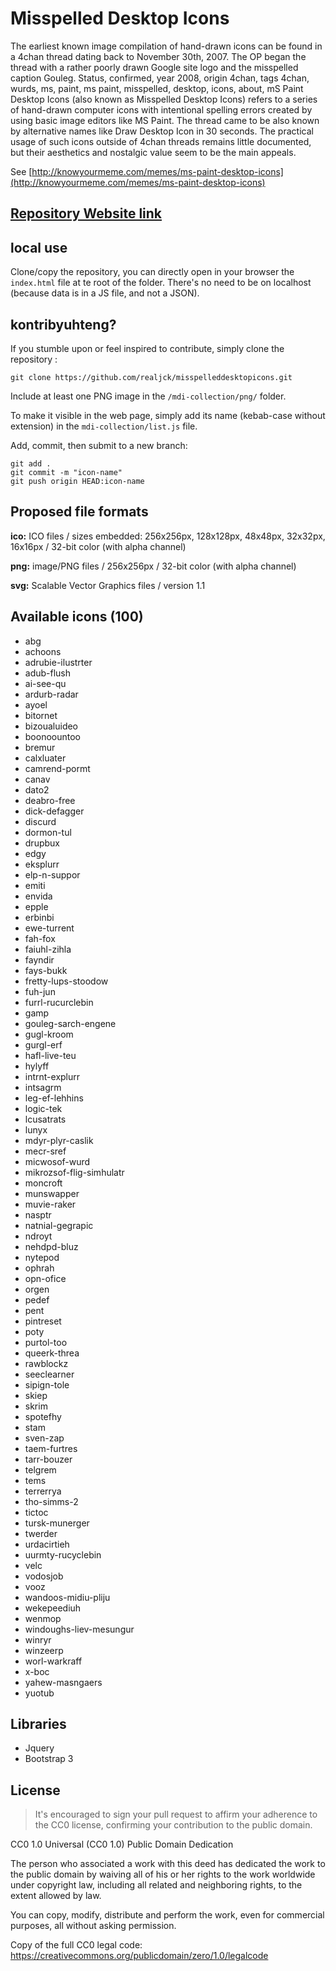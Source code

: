 # Misspelled Desktop Icons

The earliest known image compilation of hand-drawn icons can be found in a 4chan thread dating back to November 30th, 2007. The OP began the thread with a rather poorly drawn Google site logo and the misspelled caption Gouleg. Status, confirmed, year 2008, origin 4chan, tags 4chan, wurds, ms, paint, ms paint, misspelled, desktop, icons, about, mS Paint Desktop Icons (also known as Misspelled Desktop Icons) refers to a series of hand-drawn computer icons with intentional spelling errors created by using basic image editors like MS Paint. The thread came to be also known by alternative names like Draw Desktop Icon in 30 seconds. The practical usage of such icons outside of 4chan threads remains little documented, but their aesthetics and nostalgic value seem to be the main appeals. 

See [http://knowyourmeme.com/memes/ms-paint-desktop-icons](http://knowyourmeme.com/memes/ms-paint-desktop-icons)

## [Repository Website link](https://realjck.github.io/misspelleddesktopicons/)

## local use

Clone/copy the repository, you can directly open in your browser the `index.html` file at te root of the folder. There's no need to be on localhost (because data is in a JS file, and not a JSON).

## kontribyuhteng?

If you stumble upon or feel inspired to contribute, simply clone the repository :

~~~~
git clone https://github.com/realjck/misspelleddesktopicons.git
~~~~

Include at least one PNG image in the `/mdi-collection/png/` folder.

To make it visible in the web page, simply add its name (kebab-case without extension) in the `mdi-collection/list.js` file.

Add, commit, then submit to a new branch:

~~~~
git add .
git commit -m "icon-name"
git push origin HEAD:icon-name
~~~~

## Proposed file formats

**ico:** ICO files / sizes embedded: 256x256px, 128x128px, 48x48px, 32x32px, 16x16px / 32-bit color (with alpha channel)

**png:** image/PNG files / 256x256px / 32-bit color (with alpha channel)

**svg:** Scalable Vector Graphics files / version 1.1

## Available icons (100)

* abg
* achoons
* adrubie-ilustrter
* adub-flush
* ai-see-qu
* ardurb-radar
* ayoel
* bitornet
* bizoualuideo
* boonoountoo
* bremur
* calxluater
* camrend-pormt
* canav
* dato2
* deabro-free
* dick-defagger
* discurd
* dormon-tul
* drupbux
* edgy
* eksplurr
* elp-n-suppor
* emiti
* envida
* epple
* erbinbi
* ewe-turrent
* fah-fox
* faiuhl-zihla
* fayndir
* fays-bukk
* fretty-lups-stoodow
* fuh-jun
* furrl-rucurclebin
* gamp
* gouleg-sarch-engene
* gugl-kroom
* gurgl-erf
* hafl-live-teu
* hylyff
* intrnt-explurr
* intsagrm
* leg-ef-lehhins
* logic-tek
* lcusatrats
* lunyx
* mdyr-plyr-caslik
* mecr-sref
* micwosof-wurd
* mikrozsof-flig-simhulatr
* moncroft
* munswapper
* muvie-raker
* nasptr
* natnial-gegrapic
* ndroyt
* nehdpd-bluz
* nytepod
* ophrah
* opn-ofice
* orgen
* pedef
* pent
* pintreset
* poty
* purtol-too
* queerk-threa
* rawblockz
* seeclearner
* sipign-tole
* skiep
* skrim
* spotefhy
* stam
* sven-zap
* taem-furtres
* tarr-bouzer
* telgrem
* tems
* terrerrya
* tho-simms-2
* tictoc
* tursk-munerger
* twerder
* urdacirtieh
* uurmty-rucyclebin
* velc
* vodosjob
* vooz
* wandoos-midiu-pliju
* wekepeediuh
* wenmop
* windoughs-liev-mesungur
* winryr
* winzeerp
* worl-warkraff
* x-boc
* yahew-masngaers
* yuotub

## Libraries

* Jquery
* Bootstrap 3

## License

>It's encouraged to sign your pull request to affirm your adherence to the CC0 license, confirming your contribution to the public domain.

CC0 1.0 Universal (CC0 1.0) Public Domain Dedication

The person who associated a work with this deed has dedicated the work to the public domain by waiving all of his or her rights to the work worldwide under copyright law, including all related and neighboring rights, to the extent allowed by law.

You can copy, modify, distribute and perform the work, even for commercial purposes, all without asking permission.

Copy of the full CC0 legal code:
https://creativecommons.org/publicdomain/zero/1.0/legalcode
